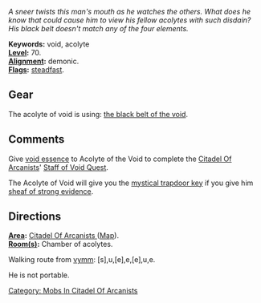 *A sneer twists this man's mouth as he watches the others. What does he
know that could cause him to view his fellow acolytes with such disdain?
His black belt doesn't match any of the four elements.*

**Keywords:** void, acolyte  
**[Level](Level.md "wikilink"):** 70.  
**[Alignment](Alignment.md "wikilink"):** demonic.  
**[Flags](:Category:_Mob_Types.md "wikilink"):**
[steadfast](Sentinel_Mobs.md "wikilink").  

## Gear

The acolyte of void is using: <worn about waist> [the black belt of the
void](Black_Belt_of_the_Void.md "wikilink").

## Comments

Give [void essence](Void_Essence.md "wikilink") to Acolyte of the Void
to complete the [Citadel Of
Arcanists](:Category:_Citadel_Of_Arcanists.md "wikilink")' [Staff of
Void Quest](Staff_Of_Void_Quest.md "wikilink").

The Acolyte of Void will give you the [mystical trapdoor
key](Mystical_Trapdoor_Key.md "wikilink") if you give him [ sheaf of
strong evidence](Sheaf_of_Strong_Evidence.md "wikilink").

## Directions

**[Area](:Category:_Areas.md "wikilink"):** [Citadel Of Arcanists
](:Category:_Citadel_Of_Arcanists.md "wikilink")
([Map](Citadel_Of_Arcanists_Map.md "wikilink")).  
**[Room(s)](:Category:_Rooms.md "wikilink"):** Chamber of acolytes.

Walking route from [vymm](Vymm.md "wikilink"):
\[s\],u,\[e\],e,\[e\],u,e.

He is not portable.

[Category: Mobs In Citadel Of
Arcanists](Category:_Mobs_In_Citadel_Of_Arcanists "wikilink")
